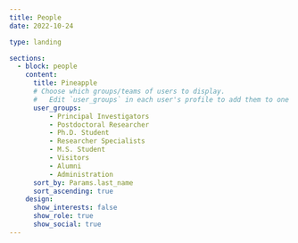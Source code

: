 ```yaml
---
title: People
date: 2022-10-24

type: landing

sections:
  - block: people
    content:
      title: Pineapple
      # Choose which groups/teams of users to display.
      #   Edit `user_groups` in each user's profile to add them to one or more of these groups.
      user_groups:
          - Principal Investigators
          - Postdoctoral Researcher
          - Ph.D. Student
          - Researcher Specialists
          - M.S. Student
          - Visitors
          - Alumni
          - Administration
      sort_by: Params.last_name
      sort_ascending: true
    design:
      show_interests: false
      show_role: true
      show_social: true
---
```

